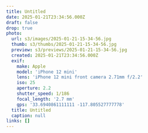 ```yaml
---
title: Untitled
date: 2025-01-21T23:34:56.000Z
draft: false
drop: true
photo:
  url: s3/images/2025-01-21-15-34-56.jpg
  thumb: s3/thumbs/2025-01-21-15-34-56.jpg
  preview: s3/previews/2025-01-21-15-34-56.jpg
  created: 2025-01-21T23:34:56.000Z
  exif:
    make: Apple
    model: 'iPhone 12 mini'
    lens: 'iPhone 12 mini front camera 2.71mm f/2.2'
    iso: 25
    aperture: 2.2
    shutter_speed: 1/186
    focal_length: '2.7 mm'
    gps: '33.6940861111111 -117.805527777778'
  title: Untitled
  caption: null
links: []
---
```

